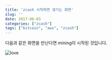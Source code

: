 ```yaml
---
title: 'zcash 시작하면 생기는 화면'
slug: ''
date: 2017-06-03
categories: ["zcash"]
tags: ["bitcoin", "aws", "zcash"]
---
```


다음과 같은 화면을 만난다면 mining이 시작된 것입니다.

![love](/assets/mining.png)

